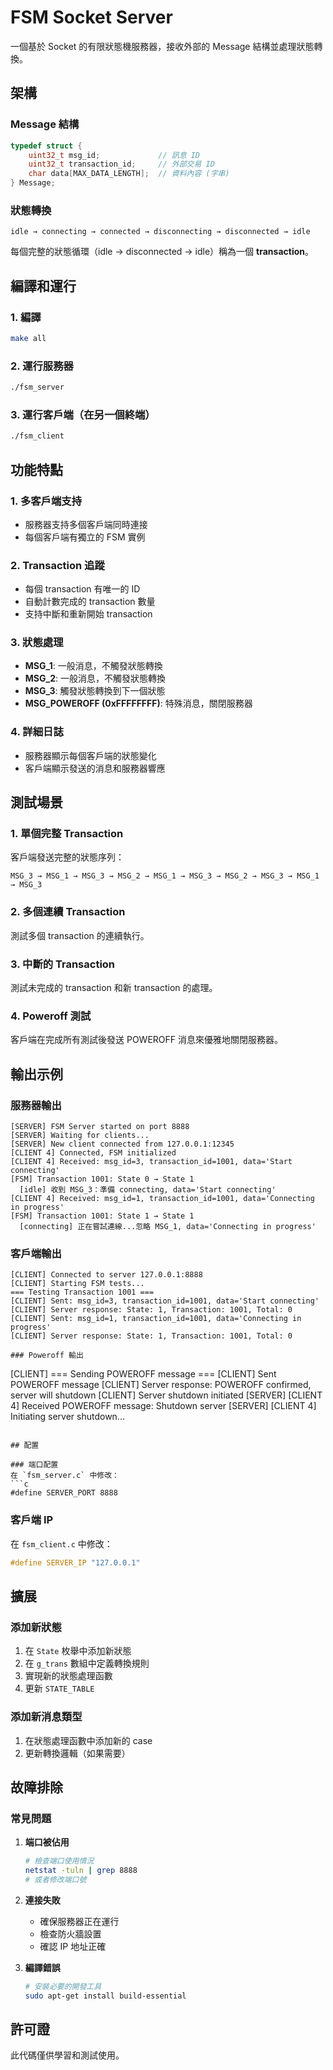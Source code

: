 # FSM Socket Server

一個基於 Socket 的有限狀態機服務器，接收外部的 Message 結構並處理狀態轉換。

## 架構

### Message 結構
```c
typedef struct {
    uint32_t msg_id;             // 訊息 ID
    uint32_t transaction_id;     // 外部交易 ID
    char data[MAX_DATA_LENGTH];  // 資料內容 (字串)
} Message;
```

### 狀態轉換
```
idle → connecting → connected → disconnecting → disconnected → idle
```

每個完整的狀態循環（idle → disconnected → idle）稱為一個 **transaction**。

## 編譯和運行

### 1. 編譯
```bash
make all
```

### 2. 運行服務器
```bash
./fsm_server
```

### 3. 運行客戶端（在另一個終端）
```bash
./fsm_client
```

## 功能特點

### 1. 多客戶端支持
- 服務器支持多個客戶端同時連接
- 每個客戶端有獨立的 FSM 實例

### 2. Transaction 追蹤
- 每個 transaction 有唯一的 ID
- 自動計數完成的 transaction 數量
- 支持中斷和重新開始 transaction

### 3. 狀態處理
- **MSG_1**: 一般消息，不觸發狀態轉換
- **MSG_2**: 一般消息，不觸發狀態轉換  
- **MSG_3**: 觸發狀態轉換到下一個狀態
- **MSG_POWEROFF (0xFFFFFFFF)**: 特殊消息，關閉服務器

### 4. 詳細日誌
- 服務器顯示每個客戶端的狀態變化
- 客戶端顯示發送的消息和服務器響應

## 測試場景

### 1. 單個完整 Transaction
客戶端發送完整的狀態序列：
```
MSG_3 → MSG_1 → MSG_3 → MSG_2 → MSG_1 → MSG_3 → MSG_2 → MSG_3 → MSG_1 → MSG_3
```

### 2. 多個連續 Transaction
測試多個 transaction 的連續執行。

### 3. 中斷的 Transaction
測試未完成的 transaction 和新 transaction 的處理。

### 4. Poweroff 測試
客戶端在完成所有測試後發送 POWEROFF 消息來優雅地關閉服務器。

## 輸出示例

### 服務器輸出
```
[SERVER] FSM Server started on port 8888
[SERVER] Waiting for clients...
[SERVER] New client connected from 127.0.0.1:12345
[CLIENT 4] Connected, FSM initialized
[CLIENT 4] Received: msg_id=3, transaction_id=1001, data='Start connecting'
[FSM] Transaction 1001: State 0 → State 1
  [idle] 收到 MSG_3：準備 connecting, data='Start connecting'
[CLIENT 4] Received: msg_id=1, transaction_id=1001, data='Connecting in progress'
[FSM] Transaction 1001: State 1 → State 1
  [connecting] 正在嘗試連線...忽略 MSG_1, data='Connecting in progress'
```

### 客戶端輸出
```
[CLIENT] Connected to server 127.0.0.1:8888
[CLIENT] Starting FSM tests...
=== Testing Transaction 1001 ===
[CLIENT] Sent: msg_id=3, transaction_id=1001, data='Start connecting'
[CLIENT] Server response: State: 1, Transaction: 1001, Total: 0
[CLIENT] Sent: msg_id=1, transaction_id=1001, data='Connecting in progress'
[CLIENT] Server response: State: 1, Transaction: 1001, Total: 0

### Poweroff 輸出
```
[CLIENT] === Sending POWEROFF message ===
[CLIENT] Sent POWEROFF message
[CLIENT] Server response: POWEROFF confirmed, server will shutdown
[CLIENT] Server shutdown initiated
[SERVER] [CLIENT 4] Received POWEROFF message: Shutdown server
[SERVER] [CLIENT 4] Initiating server shutdown...
```

## 配置

### 端口配置
在 `fsm_server.c` 中修改：
```c
#define SERVER_PORT 8888
```

### 客戶端 IP
在 `fsm_client.c` 中修改：
```c
#define SERVER_IP "127.0.0.1"
```

## 擴展

### 添加新狀態
1. 在 `State` 枚舉中添加新狀態
2. 在 `g_trans` 數組中定義轉換規則
3. 實現新的狀態處理函數
4. 更新 `STATE_TABLE`

### 添加新消息類型
1. 在狀態處理函數中添加新的 case
2. 更新轉換邏輯（如果需要）

## 故障排除

### 常見問題

1. **端口被佔用**
   ```bash
   # 檢查端口使用情況
   netstat -tuln | grep 8888
   # 或者修改端口號
   ```

2. **連接失敗**
   - 確保服務器正在運行
   - 檢查防火牆設置
   - 確認 IP 地址正確

3. **編譯錯誤**
   ```bash
   # 安裝必要的開發工具
   sudo apt-get install build-essential
   ```

## 許可證

此代碼僅供學習和測試使用。 
